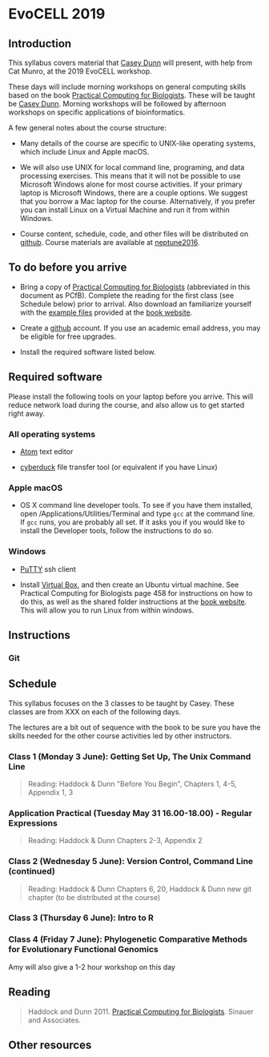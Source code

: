 # EvoCELL 2019

## Introduction

This syllabus covers material that [Casey Dunn](http://dunnlab.org) will present, with help from Cat Munro, at the 2019 EvoCELL workshop.

These days will include morning workshops on general computing skills based on the book [Practical Computing for Biologists](http://www.sinauer.com/practical-computing-for-biologists.html). These will be taught be [Casey Dunn](http://dunnlab.org). Morning workshops will be followed by afternoon workshops on specific applications of bioinformatics.

A few general notes about the course structure:

- Many details of the course are specific to UNIX-like operating systems, which include Linux and Apple macOS.

- We will also use UNIX for local command line, programing, and data processing exercises. This means that it will not be possible to use Microsoft Windows alone for most course activities. If your primary laptop is Microsoft Windows, there are a couple options. We suggest that you borrow a Mac laptop for the course. Alternatively, if you prefer you can install Linux on a Virtual Machine and run it from within Windows.

- Course content, schedule, code, and other files will be distributed on [github](https://github.com). Course materials are available at [neptune2016](https://github.com/neptune2016).


## To do before you arrive


- Bring a copy of [Practical Computing for Biologists](http://www.sinauer.com/practical-computing-for-biologists.html) (abbreviated in this document as PCfB). Complete the reading for the first class (see Schedule below) prior to arrival. Also download an familiarize yourself with the [example files](http://practicalcomputing.org) provided at the [book website](http://practicalcomputing.org).


- Create a [github](https://github.com) account. If you use an academic email address, you may be eligible for free upgrades.

- Install the required software listed below.


## Required software

Please install the following tools on your laptop before you arrive. This will reduce network load during the course, and also allow us to get started right away.

### All operating systems

- [Atom](https://atom.io) text editor

- [cyberduck](https://cyberduck.io/?l=en) file transfer tool (or equivalent if you have Linux)

### Apple macOS

- OS X command line developer tools. To see if you have them installed, open /Applications/Utilities/Terminal and type `gcc` at the command line. If `gcc` runs, you are probably all set. If it asks you if you would like to install the Developer tools, follow the instructions to do so.

### Windows

- [PuTTY](http://www.putty.org) ssh client

- Install [Virtual Box](https://www.virtualbox.org/wiki/Downloads), and then create an Ubuntu virtual machine. See Practical Computing for Biologists page 458 for instructions on how to do this, as well as the shared folder instructions at the [book website](http://practicalcomputing.org/ubuntu). This will allow you to run Linux from within windows.

## Instructions

### Git

## Schedule

This syllabus focuses on the 3 classes to be taught by Casey. These classes are from XXX on each of the following days.

The lectures are a bit out of sequence with the book to be sure you have the skills needed for the other course activities led by other instructors.

### Class 1 (Monday 3 June): Getting Set Up, The Unix Command Line
> Reading: Haddock & Dunn "Before You Begin", Chapters 1, 4-5, Appendix 1, 3

### Application Practical (Tuesday May 31 16.00-18.00) - Regular Expressions
> Reading: Haddock & Dunn Chapters 2-3, Appendix 2

### Class 2 (Wednesday 5 June): Version Control, Command Line (continued)
> Reading: Haddock & Dunn Chapters 6, 20, Haddock & Dunn new git chapter (to be distributed at the course)

### Class 3 (Thursday 6 June): Intro to R


### Class 4 (Friday 7 June): Phylogenetic Comparative Methods for Evolutionary Functional Genomics

Amy will also give a 1-2 hour workshop on this day


## Reading

> Haddock and Dunn 2011. [Practical Computing for Biologists](http://www.sinauer.com/practical-computing-for-biologists.html). Sinauer and Associates.

## Other resources
